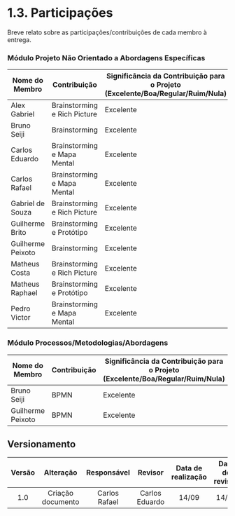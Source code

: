 # 1.3. Participações

Breve relato sobre as participações/contribuições de cada membro à entrega.

### Módulo Projeto Não Orientado a Abordagens Específicas

| Nome do Membro    | Contribuição                 | Significância da Contribuição para o Projeto (Excelente/Boa/Regular/Ruim/Nula) |
| ----------------- | ---------------------------- | ------------------------------------------------------------------------------ |
| Alex Gabriel      | Brainstorming e Rich Picture | Excelente                                                                      |
| Bruno Seiji       | Brainstorming         | Excelente                                                                      |
| Carlos Eduardo    | Brainstorming e Mapa Mental  | Excelente                                                                      |
| Carlos Rafael     | Brainstorming e Mapa Mental  | Excelente                                                                      |
| Gabriel de Souza  | Brainstorming e Rich Picture | Excelente                                                                      |
| Guilherme Brito   | Brainstorming e Protótipo    | Excelente                                                                      |
| Guilherme Peixoto | Brainstorming         | Excelente                                                                      |
| Matheus Costa     | Brainstorming e Rich Picture                 | Excelente                                                                      |
| Matheus Raphael   | Brainstorming e Protótipo    | Excelente                                                                      |
| Pedro Victor      | Brainstorming e Mapa Mental  | Excelente                                                                      |


### Módulo Processos/Metodologias/Abordagens

| Nome do Membro | Contribuição                                                                        | Significância da Contribuição para o Projeto (Excelente/Boa/Regular/Ruim/Nula) |
| -------------- | ----------------------------------------------------------------------------------- | ------------------------------------------------------------------------------ |
|     Bruno Seiji   | BPMN | Excelente                                                                      |
|Guilherme Peixoto      | BPMN         | Excelente                                                              |


## Versionamento

| Versão |     Alteração     |  Responsável  | Revisor | Data de realização | Data de revisão |
| :----: | :---------------: | :-----------: | :-----: | :---: | :---: |
|  1.0   | Criação documento | Carlos Rafael | Carlos Eduardo | 14/09 | 14/09
